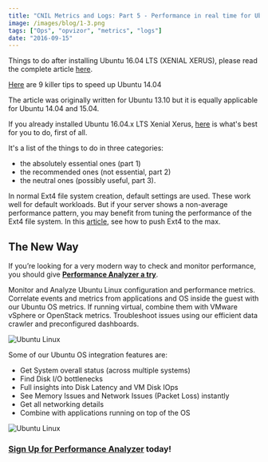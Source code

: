 ```yaml
---
title: "CNIL Metrics and Logs: Part 5 - Performance in real time for Ubuntu Linux"
image: /images/blog/1-3.png
tags: ["Ops", "opvizor", "metrics", "logs"]
date: "2016-09-15"
---
```


Things to do after installing Ubuntu 16.04 LTS (XENIAL XERUS), please read the complete article [here](http://www.webupd8.org/2016/04/things-to-do-after-installing-ubuntu-1604-lts-xenial-xerus.html).

[Here](https://itsfoss.com/speed-up-ubuntu-1310/) are 9 killer tips to speed up Ubuntu 14.04

The article was originally written for Ubuntu 13.10 but it is equally applicable for Ubuntu 14.04 and 15.04.

If you already installed Ubuntu 16.04.x LTS Xenial Xerus, [here](https://sites.google.com/site/easylinuxtipsproject/first) is what's best for you to do, first of all.

It's a list of the things to do in three categories:

- the absolutely essential ones (part 1)
- the recommended ones (not essential, part 2)
- the neutral ones (possibly useful, part 3).

In normal Ext4 file system creation, default settings are used. These work well for default workloads. But if your server shows a non-average performance pattern, you may benefit from tuning the performance of the Ext4 file system. In this [article](http://searchenterpriselinux.techtarget.com/tip/Tuning-the-Ext4-file-system-for-optimal-performance), see how to push Ext4 to the max.

## The New Way

If you’re looking for a very modern way to check and monitor performance, you should give [**Performance Analyzer a try**](http://try.opvizor.com/perfanalyzer/). 

Monitor and Analyze Ubuntu Linux configuration and performance metrics. Correlate events and metrics from applications and OS inside the guest with our Ubuntu OS metrics. If running virtual, combine them with VMware vSphere or OpenStack metrics. Troubleshoot issues using our efficient data crawler and preconfigured dashboards.

![Ubuntu Linux](/images/blog/1-3.png)

Some of our Ubuntu OS integration features are:

- Get System overall status (across multiple systems)
- Find Disk I/O bottlenecks
- Full insights into Disk Latency and VM Disk IOps
- See Memory Issues and Network Issues (Packet Loss) instantly
- Get all networking details
- Combine with applications running on top of the OS

![Ubuntu Linux](/images/blog/2-3.png)

### [Sign Up for Performance Analyzer](http://try.opvizor.com/perfanalyzer/) today!
